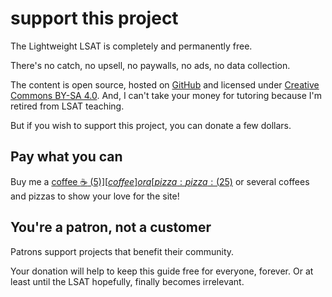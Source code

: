 # support this project

The Lightweight LSAT is completely and permanently free.

There's no catch, no upsell, no paywalls, no ads, no data collection. 

The content is open source, hosted on [GitHub](https://github.com/gpdowney/lightweightLSAT) and licensed under [Creative Commons BY-SA 4.0](https://creativecommons.org/licenses/by-sa/4.0/). And, I can't take your money for tutoring because I'm retired from LSAT teaching.

But if you wish to support this project, you can donate a few dollars.

## Pay what you can

Buy me a [coffee :coffee: ($5)][coffee] or a [pizza :pizza: ($25)][pizza] or several coffees and pizzas to show your love for the site!

## You're a patron, not a customer

Patrons support projects that benefit their community.

Your donation will help to keep this guide free for everyone, forever. Or at least until the LSAT hopefully, finally becomes irrelevant.

[pizza]: https://buy.stripe.com/14k4hf7lXexNcak5kl
[coffee]: https://buy.stripe.com/28oaFD6hT75l7U4144
